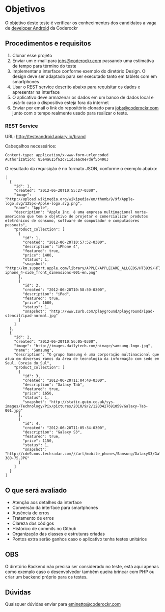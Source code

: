 # Objetivos

O objetivo deste teste é verificar os conhecimentos dos candidatos a vaga de [developer Android](https://gist.github.com/eminetto/8842616) da Coderockr

## Procedimentos e requisitos

1. Clonar esse projeto
2. Enviar um e-mail para jobs@coderockr.com passando uma estimativa de tempo para término do teste
2. Implementar a interface conforme exemplo do diretório Design. O design deve ser adaptado para ser executado tanto em tablets com em smartphones
3. Usar o REST service descrito abaixo para requisitar os dados e apresentar na interface
4. O aplicativo deve armazenar os dados em um banco de dados local e usá-lo caso o dispositivo esteja fora da internet
4. Enviar por email o link do repositório clonado para jobs@coderockr.com junto com o tempo realmente usado para realizar o teste. 

### REST Service

URL: http://testeandroid.apiary.io/brand

Cabeçalhos necessários: 

```
Content-type: application/x-www-form-urlencoded
Authorization: 85e4a615f62c711d3aac0e7def5b4903
```

O resultado da requisição é no formato JSON, conforme o exemplo abaixo:

```
[
  {
    "id": 1,
    "created": "2012-06-20T10:55:27-0300",
    "image": "http://upload.wikimedia.org/wikipedia/en/thumb/9/9f/Apple-logo.svg/125px-Apple-logo.svg.png",
    "name": "Apple",
    "description": "Apple Inc. é uma empresa multinacional norte-americana que tem o objetivo de projetar e comercializar produtos eletrônicos de consumo, software de computador e computadores pessoais",
    "product_collection": [
      {
        "id": 1,
        "created": "2012-06-20T10:57:52-0300",
        "description": "iPhone 4",
        "featured": true,
        "price": 1400,
        "status": 1,
        "snapshot": "http://km.support.apple.com/library/APPLE/APPLECARE_ALLGEOS/HT3939/HT3939-iphone_4-side_front_dimensions-001-en.png"
      },
      {
        "id": 2,
        "created": "2012-06-20T10:58:50-0300",
        "description": "iPad",
        "featured": true,
        "price": 1600,
        "status": 1,
        "snapshot": "http://www.zurb.com/playground/playground/ipad-stencil/ipad-normal.jpg"
      }
    ]
  },
  {
    "id": 2,
    "created": "2012-06-20T10:56:05-0300",
    "image": "http://images.dailytech.com/nimage/samsung-logo.jpg",
    "name": "Samsung",
    "description": "O grupo Samsung é uma corporação multinacional que atua em diversos ramos da área de tecnologia da informação com sede em Seul, Coreia do Sul",
    "product_collection": [
      {
        "id": 3,
        "created": "2012-06-20T11:04:40-0300",
        "description": "Galaxy Tab",
        "featured": true,
        "price": 1650,
        "status": 1,
        "snapshot": "http://static.guim.co.uk/sys-images/Technology/Pix/pictures/2010/9/2/1283427691059/Galaxy-Tab-001.jpg"
      },
      {
        "id": 4,
        "created": "2012-06-20T11:05:34-0300",
        "description": "Galaxy S3",
        "featured": true,
        "price": 1150,
        "status": 1,
        "snapshot": "http://cdn9.mos.techradar.com///art/mobile_phones/Samsung/GalaxyS3/Galaxy%20Fire/Samsung_Galaxy_S3_08-380-75.JPG"
      }
    ]
  }
] 
```

## O que será avaliado

- Atenção aos detalhes da interface
- Conversão da interface para smartphones
- Ausência de erros
- Tratamento de erros 
- Clareza dos códigos 
- Histórico de commits no Github
- Organização das classes e estruturas criadas
- Pontos extra serão ganhos caso o aplicativo tenha testes unitários

## OBS

O diretório Backend não precisa ser considerado no teste, está aqui apenas como exemplo caso o desenvolvedor também queira brincar com PHP ou criar um backend próprio para os testes. 

## Dúvidas

Quaisquer dúvidas enviar para eminetto@coderockr.com


